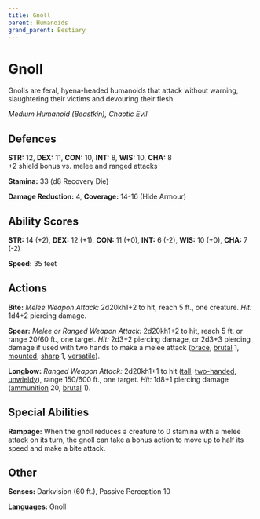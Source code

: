 ```yaml
---
title: Gnoll
parent: Humanoids
grand_parent: Bestiary
---
```


# Gnoll
Gnolls are feral, hyena-headed humanoids that attack without warning, slaughtering their victims and devouring their flesh.

*Medium Humanoid (Beastkin), Chaotic Evil*

## Defences
**STR:** 12, **DEX:** 11, **CON:** 10, **INT:** 8, **WIS:** 10, **CHA:** 8<br>
+2 shield bonus vs. melee and ranged attacks

**Stamina:** 33 (d8 Recovery Die)

**Damage Reduction:** 4, **Coverage:** 14-16 (Hide Armour)

## Ability Scores
**STR:** 14 (+2), **DEX:** 12 (+1), **CON:** 11 (+0), **INT:** 6 (-2), **WIS:** 10 (+0), **CHA:** 7 (-2)

**Speed:** 35 feet

## Actions
**Bite:** *Melee Weapon Attack:* 2d20kh1+2 to hit, reach 5 ft., one creature. *Hit:* 1d4+2 piercing damage.

**Spear:** *Melee or Ranged Weapon Attack:* 2d20kh1+2 to hit, reach 5 ft. or range 20/60 ft., one target. *Hit:* 2d3+2 piercing damage, or 2d3+3 piercing damage if used with two hands to make a melee attack ([brace](https://stormchaserroleplaying.com/stormchaserRPG/Equipment/Weapons/WeaponTableGlossary/#brace), [brutal](https://stormchaserroleplaying.com/stormchaserRPG/Equipment/Weapons/WeaponTableGlossary/#brutal) 1, [mounted](https://stormchaserroleplaying.com/stormchaserRPG/Equipment/Weapons/WeaponTableGlossary/#mounted), [sharp](https://stormchaserroleplaying.com/stormchaserRPG/Equipment/Weapons/WeaponTableGlossary/#sharp) 1, [versatile](https://stormchaserroleplaying.com/stormchaserRPG/Equipment/Weapons/WeaponTableGlossary/#versatile)).

**Longbow:** *Ranged Weapon Attack:* 2d20kh1+1 to hit ([tall](https://stormchaserroleplaying.com/stormchaserRPG/Equipment/Weapons/WeaponTableGlossary/#tall), [two-handed](https://stormchaserroleplaying.com/stormchaserRPG/Equipment/Weapons/WeaponTableGlossary/#two-handed), [unwieldy](https://stormchaserroleplaying.com/stormchaserRPG/Equipment/Weapons/WeaponTableGlossary/#unwieldy)), range 150/600 ft., one target. *Hit:* 1d8+1 piercing damage ([ammunition](https://stormchaserroleplaying.com/stormchaserRPG/Equipment/Weapons/WeaponTableGlossary/#ammunition) 20, [brutal](https://stormchaserroleplaying.com/stormchaserRPG/Equipment/Weapons/WeaponTableGlossary/#brutal) 1).

## Special Abilities
**Rampage:** When the gnoll reduces a creature to 0 stamina with a melee attack on its turn, the gnoll can take a bonus action to move up to half its speed and make a bite attack.

## Other
**Senses:** Darkvision (60 ft.), Passive Perception 10

**Languages:** Gnoll
